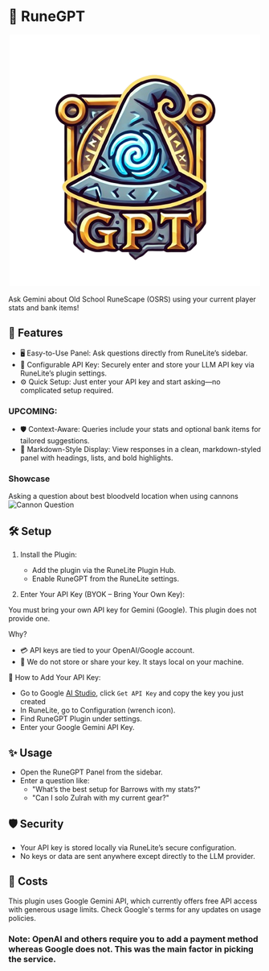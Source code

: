 # 🧠 RuneGPT

<div style="text-align:center">
    
![RuneGPT](https://raw.githubusercontent.com/Kamran14/RuneGPT/refs/heads/master/src/main/resources/com/kamrant/runegpt/logo.png)

</div>

Ask Gemini about Old School RuneScape (OSRS) using your current player stats and bank items!

## 🚀 Features
- 🖥️ Easy-to-Use Panel: Ask questions directly from RuneLite’s sidebar.
- 🔹 Configurable API Key: Securely enter and store your LLM API key via RuneLite’s plugin settings.
- ⚙️ Quick Setup: Just enter your API key and start asking—no complicated setup required.
  
### UPCOMING:
- 🛡️ Context-Aware: Queries include your stats and optional bank items for tailored suggestions.
- 🔹 Markdown-Style Display: View responses in a clean, markdown-styled panel with headings, lists, and bold highlights.

### Showcase
Asking a question about best bloodveld location when using cannons
![Cannon Question](https://i.imgur.com/kaggxs8.png)

## 🛠️ Setup
1. Install the Plugin:
    - Add the plugin via the RuneLite Plugin Hub.
    - Enable RuneGPT from the RuneLite settings.

2. Enter Your API Key (BYOK – Bring Your Own Key):

You must bring your own API key for Gemini (Google). This plugin does not provide one.

Why?

- 💳 API keys are tied to your OpenAI/Google account.
- 🚫 We do not store or share your key. It stays local on your machine.

🔑 How to Add Your API Key:
- Go to Google [AI Studio](https://aistudio.google.com/app/apikey), click `Get API Key` and copy the key you just created
- In RuneLite, go to Configuration (wrench icon).
- Find RuneGPT Plugin under settings.
- Enter your Google Gemini API Key.

## ✨ Usage

- Open the RuneGPT Panel from the sidebar.
- Enter a question like:
    - "What’s the best setup for Barrows with my stats?"
    - "Can I solo Zulrah with my current gear?"

## 🛡️ Security

- Your API key is stored locally via RuneLite’s secure configuration.
- No keys or data are sent anywhere except directly to the LLM provider.

## 💸 Costs

This plugin uses Google Gemini API, which currently offers free API access with generous usage limits. Check Google's terms for any updates on usage policies.
### Note: OpenAI and others require you to add a payment method whereas Google does not. This was the main factor in picking the service.
